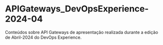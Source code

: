 # APIGateways_DevOpsExperience-2024-04
Conteúdos sobre API Gateways de apresentação realizada durante a edição de Abril-2024 do DevOps Experience.

